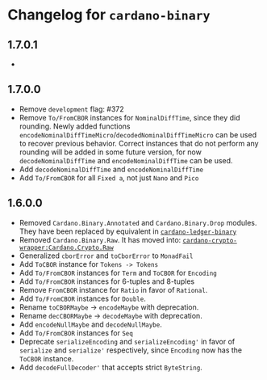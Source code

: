 # Changelog for `cardano-binary`

## 1.7.0.1

*

## 1.7.0.0

* Remove `development` flag: #372
* Remove `To/FromCBOR` instances for `NominalDiffTime`, since they did rounding.  Newly
  added functions `encodeNominalDiffTimeMicro`/`decodedNominalDiffTimeMicro` can be used
  to recover previous behavior. Correct instances that do not perform any rounding will
  be added in some future version, for now `decodeNominalDiffTime` and
  `encodeNominalDiffTime` can be used.
* Add `decodeNominalDiffTime` and `encodeNominalDiffTime`
* Add `To/FromCBOR` for all `Fixed a`, not just `Nano` and `Pico`

## 1.6.0.0

* Removed `Cardano.Binary.Annotated` and `Cardano.Binary.Drop` modules. They have been
  replaced by equivalent in
  [`cardano-ledger-binary`](https://github.com/input-output-hk/cardano-ledger/blob/master/libs/cardano-ledger-binary)
* Removed `Cardano.Binary.Raw`. It has moved into:
  [`cardano-crypto-wrapper:Cardano.Crypto.Raw`](https://github.com/input-output-hk/cardano-ledger/blob/master/eras/byron/crypto/src/Cardano/Crypto/Raw.hs)
* Generalized `cborError` and `toCborError` to `MonadFail`
* Add `ToCBOR` instance for `Tokens -> Tokens`
* Add `To/FromCBOR` instances for `Term` and `ToCBOR` for `Encoding`
* Add `To/FromCBOR` instances for 6-tuples and 8-tuples
* Remove `FromCBOR` instance for `Ratio` in favor of `Rational`.
* Add `To/FromCBOR` instances for `Double`.
* Rename `toCBORMaybe` -> `encodeMaybe` with deprecation.
* Rename `decCBORMaybe` -> `decodeMaybe` with deprecation.
* Add `encodeNullMaybe` and `decodeNullMaybe`.
* Add `To/FromCBOR` instances for `Seq`
* Deprecate `serializeEncoding` and `serializeEncoding'` in favor of `serialize` and
  `serialize'` respectively, since `Encoding` now has the `ToCBOR` instance.
* Add `decodeFullDecoder'` that accepts strict `ByteString`.
